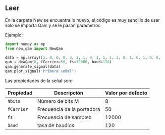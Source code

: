 ## Leer

En la carpeta New se encuentra lo nuevo, el código es muy sencillo de usar solo se importa Qam y se le pasan parámetros.

Ejemplo:

```python
import numpy as np
from new_qam import NewQam

data = np.array([1, 0, 0, 0, 0, 1, 1, 0, 1, 1, 1, 1, 0, 1, 0, 1, 0, 0, 0, 0, 0])
qam = NewQam(8, fCarrier=50, fs=12000, baud=120)
qam.generate_signal(data)
qam.plot_signal('Primera señal')
```

Las propiedades de la señal son:


| Propiedad   | Descripción                 | Valor por defecto |
| ----------- | --------------------------- | ----------------- |
| `Nbits`     | Número de bits M            | 8                 |
| `fCarrier`  | Frecuencia de la portadora  | 50                |
| `fs`        | Frecuencia de sampleo       | 12000             |
| `baud`      | tasa de baudios             | 120               |